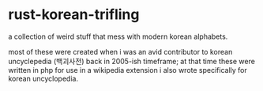 # rust-korean-trifling
a collection of weird stuff that mess with modern korean alphabets.

most of these were created when i was an avid contributor to korean uncyclepedia
(백괴사전) back in 2005-ish timeframe; at that time these were written in php for
use in a wikipedia extension i also wrote specifically for korean uncyclopedia.
